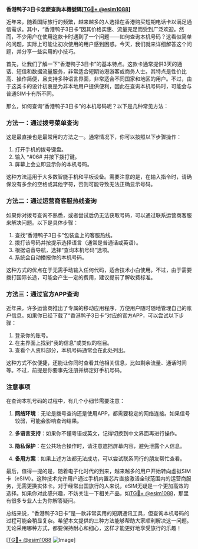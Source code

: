 **香港鸭子3日卡怎麽查詢本機號碼[[TG💪+ @esim1088](https://t.me/s/esim1088)]**

近年来，随着国际旅行的频繁，越来越多的人选择在香港购买短期电话卡以满足通信需求。其中，“香港鸭子3日卡”因其价格实惠、流量充足而受到广泛欢迎。然而，不少用户在使用这款卡时遇到了一个问题——如何查询本机号码？这看似简单的问题，实际上可能让初次使用的用户感到困惑。今天，我们就来详细解答这个问题，并分享一些实用的小技巧。

首先，让我们了解一下“香港鸭子3日卡”的基本特点。这款卡通常提供3天的通话、短信和数据流量服务，非常适合短期访港游客或商务人士。其特点是性价比高、操作简便，且支持多种语言界面，非常适合不同国家和地区的用户。不过，由于这类卡的设计初衷是为非本地用户提供便利，因此在查询本机号码时，可能会与普通SIM卡有所不同。

那么，如何查询“香港鸭子3日卡”的本机号码呢？以下是几种常见方法：

### 方法一：通过拨号菜单查询

这是最直接也是最常用的方法之一。通常情况下，你可以按照以下步骤操作：

1. 打开手机的拨号键盘。
2. 输入 *#06# 并按下拨打键。
3. 屏幕上会立即显示你的本机号码。

这种方法适用于大多数智能手机和平板设备。需要注意的是，在输入指令时，请确保没有多余的空格或其他字符，否则可能导致无法正确显示号码。

### 方法二：通过运营商客服热线查询

如果你对拨号查询不熟悉，或者尝试后仍无法获取号码，可以通过联系运营商客服来解决问题。以下是具体步骤：

1. 查找“香港鸭子3日卡”包装盒上的客服热线。
2. 拨打该号码并按提示选择语言（通常是普通话或英语）。
3. 根据语音导航，选择“查询本机号码”选项。
4. 系统会自动播报你的本机号码。

这种方式的优点在于无需手动输入任何代码，适合技术小白使用。不过，由于需要拨打国际长途，可能会产生一定的费用，建议提前了解收费标准。

### 方法三：通过官方APP查询

近年来，许多运营商推出了专属的移动应用程序，方便用户随时随地管理自己的账户信息。如果你已经下载了“香港鸭子3日卡”对应的官方APP，可以尝试以下步骤：

1. 登录你的账号。
2. 在主界面上找到“我的信息”或类似的栏目。
3. 查看个人资料部分，本机号码通常会在此处列出。

这种方式不仅便捷，还能让你同时查看其他相关信息，比如剩余流量、通话时间等。不过，前提是你要事先注册并绑定好手机号码。

### 注意事项

在查询本机号码的过程中，有几个小细节需要注意：

1. **网络环境**：无论是拨号查询还是使用APP，都需要稳定的网络连接。如果信号较弱，可能会影响查询结果。
   
2. **多语言支持**：如果你不懂粤语或英文，记得切换到中文界面再进行操作。

3. **隐私保护**：在公共场合操作时，请注意遮挡屏幕内容，避免泄露个人信息。

4. **备用方案**：如果上述方法都无法成功，可以尝试联系同行的朋友帮忙查看。

最后，值得一提的是，随着电子化时代的到来，越来越多的用户开始转向虚拟SIM卡（eSIM）。这种技术允许用户通过手机内置芯片直接激活全球范围内的运营商服务，无需更换实体卡。对于经常出国旅行的人来说，eSIM无疑是一个更加高效的选择。如果你对此感兴趣，不妨关注一下相关产品，如[TG💪+ @esim1088](https://t.me/s/esim1088)，那里有很多专业人士为你解答疑问。

总结来说，“香港鸭子3日卡”是一款非常实用的短期通讯工具，但查询本机号码的过程可能会稍显复杂。希望本文提供的三种方法能够帮助大家顺利解决这一问题。无论采用哪种方式，都要保持耐心和细心，这样才能更好地享受旅行的乐趣！

[[TG💪+ @esim1088](https://t.me/s/esim1088) ![Image](https://i.postimg.cc/4NQfJmqS/Snipaste-2025-05-13-00-14-12.png)]